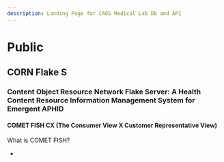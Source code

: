 ```yaml
---
description: Landing Page for CAOS Medical Lab Db and API
---
```


# Public

## CORN Flake S

### Content Object Resource Network Flake Server:  A Health Content Resource Information Management System for Emergent APHID

#### COMET FISH CX (The Consumer View X Customer Representative View)

&#x20;What is COMET FISH?

*

